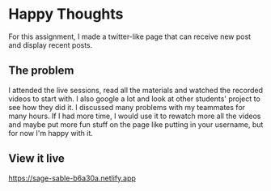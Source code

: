 # Happy Thoughts

For this assignment, I made a twitter-like page that can receive new post and display recent posts.

## The problem

I attended the live sessions, read all the materials and watched the recorded videos to start with. I also google a lot and look at other students' project to see how they did it. I discussed many problems with my teammates for many hours.
If I had more time, I would use it to rewatch more all the videos and maybe put more fun stuff on the page like putting in your username, but for now I'm happy with it.

## View it live
https://sage-sable-b6a30a.netlify.app
